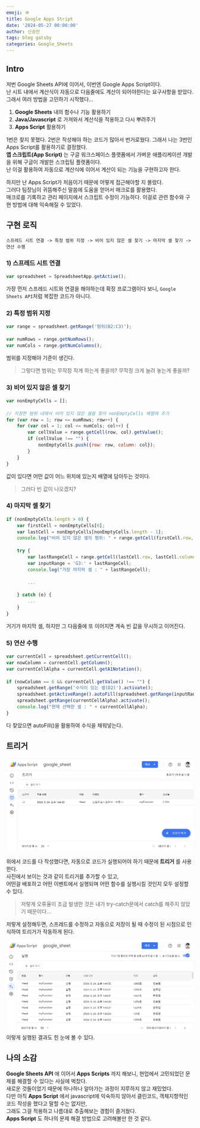```yaml
---
emoji: 🪖
title: Google Apps Stript
date: '2024-05-27 00:00:00'
author: 신승민
tags: blog gatsby 
categories: Google_Sheets
---
```


## Intro
저번 Google Sheets API에 이어서, 이번엔 Google Apps Script이다.   
난 시트 내에서 계산식이 자동으로 다음줄에도 계산이 되어야한다는 요구사항을 받았다.   
그래서 여러 방법을 고민하기 시작했다...   
1. **Google Sheets** 내의 함수나 기능 활용하기
2. **Java/Javascript** 로 가져와서 계산식을 적용하고 다시 뿌려주기
3. **Apps Script** 활용하기  

1번은 찾지 못했다. 2번은 작성해야 하는 코드가 많아서 번거로웠다. 그래서 나는 3번인 Apps Script를 활용하기로 결정했다.  
**앱 스크립트(App Script)** 는 구글 워크스페이스 플랫폼에서 가벼운 애플리케이션 개발을 위해 구글이 개발한 스크립팅 플랫폼이다.  
난 이걸 활용하여 자동으로 계산식에 이어서 계산이 되는 기능을 구현하고자 한다.  
  
하지만 난 Apps Script가 처음이기 때문에 어떻게 접근해야할 지 몰랐다.  
그러다 팀장님이 귀뜸해주신 말씀에 도움을 얻어서 매크로를 활용했다.  
매크로를 기록하고 관리 페이지에서 스크립트 수정이 가능하다.  이걸로 관련 함수와 구현 방법에 대해 익숙해질 수 있었다.  
  
## 구현 로직
```
스프레드 시트 연결 -> 특정 범위 지정 -> 비어 있지 않은 셀 찾기 -> 마지막 셀 찾기 -> 연산 수행
```
 
  
### 1) 스프레드 시트 연결
```javascript 
var spreadsheet = SpreadsheetApp.getActive();  
```
가장 먼저 스프레드 시트와 연결을 해야하는데 확장 프로그램이다 보니, ```Google Sheets API```처럼 복잡한 코드가 아니다.
### 2) 특정 범위 지정
```javascript 
var range = spreadsheet.getRange('범위(B2:C3)');  
  
var numRows = range.getNumRows();
var numCols = range.getNumColumns();
```
범위를 지정해야 기준이 생긴다.
> 그렇다면 범위는 무작정 작게 하는게 좋을까? 무작정 크게 늘려 놓는게 좋을까?
### 3) 비어 있지 않은 셀 찾기
```javascript 
var nonEmptyCells = [];
  
// 지정한 범위 내에서 비어 있지 않은 셀을 찾아 nonEmptyCells 배열에 추가
for (var row = 1; row <= numRows; row++) {
    for (var col = 1; col <= numCols; col++) {
        var cellValue = range.getCell(row, col).getValue();
        if (cellValue !== "") {
            nonEmptyCells.push({row: row, column: col});
        }
    }
}
```
값이 있다면 어떤 값이 어느 위치에 있는지 배열에 담아두는 것이다.
> 그러다 빈 값이 나오겠지?
### 4) 마지막 셀 찾기
```javascript 
if (nonEmptyCells.length > 0) {
    var firstCell = nonEmptyCells[0];
    var lastCell = nonEmptyCells[nonEmptyCells.length - 1];
    console.log("비어 있지 않은 셀의 범위: " + range.getCell(firstCell.row, firstCell.column).getA1Notation() + " - " + range.getCell(lastCell.row, lastCell.column).getA1Notation());    
    
    try {
        var lastRangeCell = range.getCell(lastCell.row, lastCell.column + 1).getA1Notation();
        var inputRange = 'G3:' + lastRangeCell;
        console.log("가장 마지막 셀 : " + lastRangeCell);
        
        ...

    } catch (e) {
        ...
    }
}
```
거기가 마지막 셀, 하지만 그 다음줄에 또 이어지면 계속 빈 값을 무시하고 이어진다.
### 5) 연산 수행
```javascript 
var currentCell = spreadsheet.getCurrentCell();        
var nowColumn = currentCell.getColumn();
var currentCellAlpha = currentCell.getA1Notation();

if (nowColumn == 6 && currentCell.getValue() !== "") {
    spreadsheet.getRange('수식이 있는 셀(D2)').activate();
    spreadsheet.getActiveRange().autoFill(spreadsheet.getRange(inputRange), SpreadsheetApp.AutoFillSeries.DEFAULT_SERIES);   
    spreadsheet.getRange(currentCellAlpha).activate();
    console.log("현재 선택한 셀 : " + currentCellAlpha);
}
```
다 찾았으면 autoFill()을 활용하여 수식을 채워넣는다.

## 트리거
![](image.png)  

위에서 코드를 다 작성했다면, 자동으로 코드가 실행되어야 하기 때문에 **트리거** 를 사용한다.  
사진에서 보이는 것과 같이 트리거를 추가할 수 있고,  
어떤걸 배포하고 어떤 이벤트에서 실행되며 어떤 함수를 실행시킬 것인지 모두 설정할 수 있다.  
> 저렇게 오류율이 조금 발생한 것은 내가 try-catch문에서 catch를 해주지 않았기 때문이다...  

저렇게 설정해두면, 스프레드를 수정하고 자동으로 저장이 될 때 수정이 된 시점으로 인식하여 트리거가 작동하게 된다.  

![](image-1.png)
이렇게 실행된 결과도 힌 눈에 볼 수 있다.

## 나의 소감
**Google Sheets API** 에 이어서 **Apps Scripts** 까지 해보니, 현업에서 고민되었던 문제를 해결할 수 있다는 사실에 벅찼다.  
새로운 것들이었기 때문에 하나하나 알아가는 과정이 지루하지 않고 재밌었다.  
다만 아직 **Apps Script** 에서 javascript에 익숙하지 않아서 클린코드, 객체지향적인 코드 작성을 했다고 말할 수는 없지만,  
그래도 그걸 적용하고 나름대로 추출해보는 경험이 즐거웠다.  
**Apps Script** 도 하나의 문제 해결 방법으로 고려해볼만 한 것 같다.

```toc

```